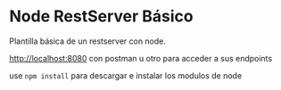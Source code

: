 # Node RestServer Básico

Plantilla básica de un restserver con node.

[http://localhost:8080](http://localhost:8080) con postman u otro
para acceder a sus endpoints

use `npm install` para descargar e instalar los modulos de node
